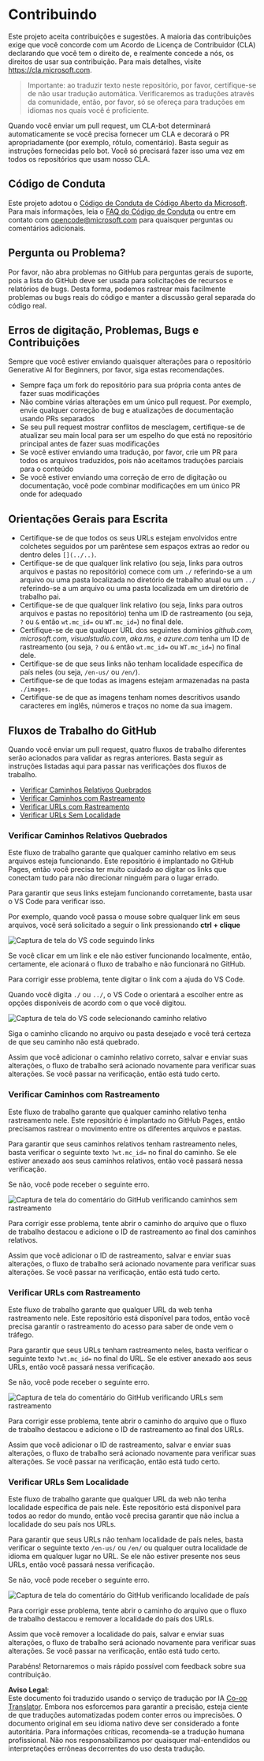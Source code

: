 <!--
CO_OP_TRANSLATOR_METADATA:
{
  "original_hash": "57c41f2af71001a2cff9d8eb797cb843",
  "translation_date": "2025-05-19T11:14:46+00:00",
  "source_file": "CONTRIBUTING.md",
  "language_code": "pt"
}
-->
# Contribuindo

Este projeto aceita contribuições e sugestões. A maioria das contribuições exige que você concorde com um Acordo de Licença de Contribuidor (CLA) declarando que você tem o direito de, e realmente concede a nós, os direitos de usar sua contribuição. Para mais detalhes, visite <https://cla.microsoft.com>.

> Importante: ao traduzir texto neste repositório, por favor, certifique-se de não usar tradução automática. Verificaremos as traduções através da comunidade, então, por favor, só se ofereça para traduções em idiomas nos quais você é proficiente.

Quando você enviar um pull request, um CLA-bot determinará automaticamente se você precisa fornecer um CLA e decorará o PR apropriadamente (por exemplo, rótulo, comentário). Basta seguir as instruções fornecidas pelo bot. Você só precisará fazer isso uma vez em todos os repositórios que usam nosso CLA.

## Código de Conduta

Este projeto adotou o [Código de Conduta de Código Aberto da Microsoft](https://opensource.microsoft.com/codeofconduct/?WT.mc_id=academic-105485-koreyst). Para mais informações, leia o [FAQ do Código de Conduta](https://opensource.microsoft.com/codeofconduct/faq/?WT.mc_id=academic-105485-koreyst) ou entre em contato com [opencode@microsoft.com](mailto:opencode@microsoft.com) para quaisquer perguntas ou comentários adicionais.

## Pergunta ou Problema?

Por favor, não abra problemas no GitHub para perguntas gerais de suporte, pois a lista do GitHub deve ser usada para solicitações de recursos e relatórios de bugs. Desta forma, podemos rastrear mais facilmente problemas ou bugs reais do código e manter a discussão geral separada do código real.

## Erros de digitação, Problemas, Bugs e Contribuições

Sempre que você estiver enviando quaisquer alterações para o repositório Generative AI for Beginners, por favor, siga estas recomendações.

* Sempre faça um fork do repositório para sua própria conta antes de fazer suas modificações
* Não combine várias alterações em um único pull request. Por exemplo, envie qualquer correção de bug e atualizações de documentação usando PRs separados
* Se seu pull request mostrar conflitos de mesclagem, certifique-se de atualizar seu main local para ser um espelho do que está no repositório principal antes de fazer suas modificações
* Se você estiver enviando uma tradução, por favor, crie um PR para todos os arquivos traduzidos, pois não aceitamos traduções parciais para o conteúdo
* Se você estiver enviando uma correção de erro de digitação ou documentação, você pode combinar modificações em um único PR onde for adequado

## Orientações Gerais para Escrita

- Certifique-se de que todos os seus URLs estejam envolvidos entre colchetes seguidos por um parêntese sem espaços extras ao redor ou dentro deles `[](../..)`.
- Certifique-se de que qualquer link relativo (ou seja, links para outros arquivos e pastas no repositório) comece com um `./` referindo-se a um arquivo ou uma pasta localizada no diretório de trabalho atual ou um `../` referindo-se a um arquivo ou uma pasta localizada em um diretório de trabalho pai.
- Certifique-se de que qualquer link relativo (ou seja, links para outros arquivos e pastas no repositório) tenha um ID de rastreamento (ou seja, `?` ou `&` então `wt.mc_id=` ou `WT.mc_id=`) no final dele.
- Certifique-se de que qualquer URL dos seguintes domínios _github.com, microsoft.com, visualstudio.com, aka.ms, e azure.com_ tenha um ID de rastreamento (ou seja, `?` ou `&` então `wt.mc_id=` ou `WT.mc_id=`) no final dele.
- Certifique-se de que seus links não tenham localidade específica de país neles (ou seja, `/en-us/` ou `/en/`).
- Certifique-se de que todas as imagens estejam armazenadas na pasta `./images`.
- Certifique-se de que as imagens tenham nomes descritivos usando caracteres em inglês, números e traços no nome da sua imagem.

## Fluxos de Trabalho do GitHub

Quando você enviar um pull request, quatro fluxos de trabalho diferentes serão acionados para validar as regras anteriores. Basta seguir as instruções listadas aqui para passar nas verificações dos fluxos de trabalho.

- [Verificar Caminhos Relativos Quebrados](../..)
- [Verificar Caminhos com Rastreamento](../..)
- [Verificar URLs com Rastreamento](../..)
- [Verificar URLs Sem Localidade](../..)

### Verificar Caminhos Relativos Quebrados

Este fluxo de trabalho garante que qualquer caminho relativo em seus arquivos esteja funcionando. Este repositório é implantado no GitHub Pages, então você precisa ter muito cuidado ao digitar os links que conectam tudo para não direcionar ninguém para o lugar errado.

Para garantir que seus links estejam funcionando corretamente, basta usar o VS Code para verificar isso.

Por exemplo, quando você passa o mouse sobre qualquer link em seus arquivos, você será solicitado a seguir o link pressionando **ctrl + clique**

![Captura de tela do VS code seguindo links](../../translated_images/vscode-follow-link.f8e8fd9192241d8163db78371e22a7a4e032a1ca9219696d7eb3eb103d1b7544.pt.png)

Se você clicar em um link e ele não estiver funcionando localmente, então, certamente, ele acionará o fluxo de trabalho e não funcionará no GitHub.

Para corrigir esse problema, tente digitar o link com a ajuda do VS Code.

Quando você digita `./` ou `../`, o VS Code o orientará a escolher entre as opções disponíveis de acordo com o que você digitou.

![Captura de tela do VS code selecionando caminho relativo](../../translated_images/vscode-select-relative-path.b2cf754af764c28401e8098dbd372d00e8d2ac89c6b75e59f1450f99cb6a4ede.pt.png)

Siga o caminho clicando no arquivo ou pasta desejado e você terá certeza de que seu caminho não está quebrado.

Assim que você adicionar o caminho relativo correto, salvar e enviar suas alterações, o fluxo de trabalho será acionado novamente para verificar suas alterações. Se você passar na verificação, então está tudo certo.

### Verificar Caminhos com Rastreamento

Este fluxo de trabalho garante que qualquer caminho relativo tenha rastreamento nele. Este repositório é implantado no GitHub Pages, então precisamos rastrear o movimento entre os diferentes arquivos e pastas.

Para garantir que seus caminhos relativos tenham rastreamento neles, basta verificar o seguinte texto `?wt.mc_id=` no final do caminho. Se ele estiver anexado aos seus caminhos relativos, então você passará nessa verificação.

Se não, você pode receber o seguinte erro.

![Captura de tela do comentário do GitHub verificando caminhos sem rastreamento](../../translated_images/github-check-paths-missing-tracking-comment.1442630ba6e07efa327f46d27447178ae1c6d3b9960023dee1a69dd50f8a3653.pt.png)

Para corrigir esse problema, tente abrir o caminho do arquivo que o fluxo de trabalho destacou e adicione o ID de rastreamento ao final dos caminhos relativos.

Assim que você adicionar o ID de rastreamento, salvar e enviar suas alterações, o fluxo de trabalho será acionado novamente para verificar suas alterações. Se você passar na verificação, então está tudo certo.

### Verificar URLs com Rastreamento

Este fluxo de trabalho garante que qualquer URL da web tenha rastreamento nele. Este repositório está disponível para todos, então você precisa garantir o rastreamento do acesso para saber de onde vem o tráfego.

Para garantir que seus URLs tenham rastreamento neles, basta verificar o seguinte texto `?wt.mc_id=` no final do URL. Se ele estiver anexado aos seus URLs, então você passará nessa verificação.

Se não, você pode receber o seguinte erro.

![Captura de tela do comentário do GitHub verificando URLs sem rastreamento](../../translated_images/github-check-urls-missing-tracking-comment.acd262e537606c01187cb5f4d248176839b5f512342ff9b6c367509ec285eebc.pt.png)

Para corrigir esse problema, tente abrir o caminho do arquivo que o fluxo de trabalho destacou e adicione o ID de rastreamento ao final dos URLs.

Assim que você adicionar o ID de rastreamento, salvar e enviar suas alterações, o fluxo de trabalho será acionado novamente para verificar suas alterações. Se você passar na verificação, então está tudo certo.

### Verificar URLs Sem Localidade

Este fluxo de trabalho garante que qualquer URL da web não tenha localidade específica de país nele. Este repositório está disponível para todos ao redor do mundo, então você precisa garantir que não inclua a localidade do seu país nos URLs.

Para garantir que seus URLs não tenham localidade de país neles, basta verificar o seguinte texto `/en-us/` ou `/en/` ou qualquer outra localidade de idioma em qualquer lugar no URL. Se ele não estiver presente nos seus URLs, então você passará nessa verificação.

Se não, você pode receber o seguinte erro.

![Captura de tela do comentário do GitHub verificando localidade de país](../../translated_images/github-check-country-locale-comment.15ae33688215cfe678e813c4dc0bf40d5d9341ee36dc95d6cc0684fa9a204224.pt.png)

Para corrigir esse problema, tente abrir o caminho do arquivo que o fluxo de trabalho destacou e remover a localidade do país dos URLs.

Assim que você remover a localidade do país, salvar e enviar suas alterações, o fluxo de trabalho será acionado novamente para verificar suas alterações. Se você passar na verificação, então está tudo certo.

Parabéns! Retornaremos o mais rápido possível com feedback sobre sua contribuição.

**Aviso Legal**:  
Este documento foi traduzido usando o serviço de tradução por IA [Co-op Translator](https://github.com/Azure/co-op-translator). Embora nos esforcemos para garantir a precisão, esteja ciente de que traduções automatizadas podem conter erros ou imprecisões. O documento original em seu idioma nativo deve ser considerado a fonte autoritária. Para informações críticas, recomenda-se a tradução humana profissional. Não nos responsabilizamos por quaisquer mal-entendidos ou interpretações errôneas decorrentes do uso desta tradução.